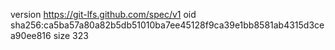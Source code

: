 version https://git-lfs.github.com/spec/v1
oid sha256:ca5ba57a80a82b5db51010ba7ee45128f9ca39e1bb8581ab4315d3cea90ee816
size 323
